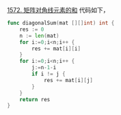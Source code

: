 [1572. 矩阵对角线元素的和](https://leetcode.cn/problems/matrix-diagonal-sum/description/)
代码如下，
```go
func diagonalSum(mat [][]int) int {
    res := 0
    n := len(mat)
    for i:=0;i<n;i++ {
        res += mat[i][i]
    }
    for i:=0;i<n;i++ {
        j:=n-1-i 
        if i != j {
            res += mat[i][j]
        }
    }
    return res 
}
```